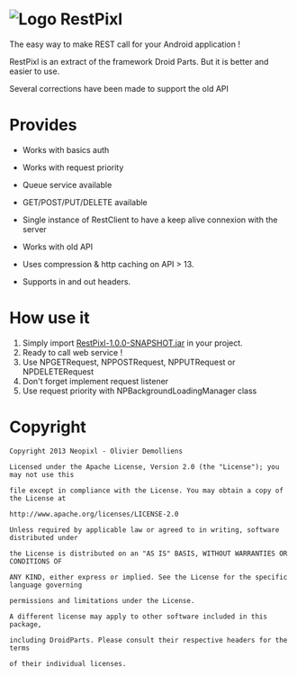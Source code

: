 ![Logo](https://raw.github.com/neopixl/RestPixl/master/Sample/RestPixlSample/res/drawable-xxhdpi/small.png ) RestPixl
========

The easy way to make REST call for your Android application !

RestPixl is an extract of the framework Droid Parts. But it is better and easier to use. 

Several corrections have been made to support the old API

Provides
========

- Works with basics auth

- Works with request priority

- Queue service available

- GET/POST/PUT/DELETE available

- Single instance of RestClient to have a keep alive connexion with the server

- Works with old API 

- Uses compression & http caching on API > 13.
- Supports in and out headers.


How use it
========

1. Simply import [RestPixl-1.0.0-SNAPSHOT.jar](https://github.com/neopixl/RestPixl/raw/master/Sample/RestPixlSample/libs/RestPixl-1.0.0-SNAPSHOT.jar "RestPixl-1.0.0-SNAPSHOT.jar") in your project.
2. Ready to call web service !
3. Use NPGETRequest, NPPOSTRequest, NPPUTRequest or NPDELETERequest
4. Don't forget implement request listener
5. Use request priority with NPBackgroundLoadingManager class


Copyright
==========


  	Copyright 2013 Neopixl - Olivier Demolliens

	Licensed under the Apache License, Version 2.0 (the "License"); you may not use this
	
	file except in compliance with the License. You may obtain a copy of the License at

	http://www.apache.org/licenses/LICENSE-2.0

	Unless required by applicable law or agreed to in writing, software distributed under
	
	the License is distributed on an "AS IS" BASIS, WITHOUT WARRANTIES OR CONDITIONS OF 
	
	ANY KIND, either express or implied. See the License for the specific language governing
	
	permissions and limitations under the License.

	A different license may apply to other software included in this package,
	
	including DroidParts. Please consult their respective headers for the terms 
	
	of their individual licenses.


